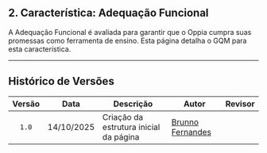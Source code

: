 ## 2. Característica: Adequação Funcional

A Adequação Funcional é avaliada para garantir que o Oppia cumpra suas promessas como ferramenta de ensino. Esta página detalha o GQM para esta característica.

---

## Histórico de Versões

| Versão | Data       | Descrição                                           | Autor                                           | Revisor |
| :----: | ---------- | --------------------------------------------------- | ----------------------------------------------- | ------- |
|  `1.0` | 14/10/2025 | Criação da estrutura inicial da página              | [Brunno Fernandes](https://github.com/brunnoff) | |
